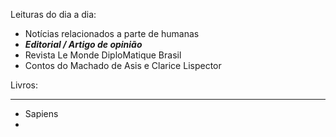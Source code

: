 Leituras do dia a dia:

- Notícias relacionados a parte de humanas
- ***Editorial / Artigo de opinião***
- Revista Le Monde DiploMatique Brasil 
- Contos do Machado de Asis e Clarice Lispector 

Livros: 

---

- Sapiens
- 